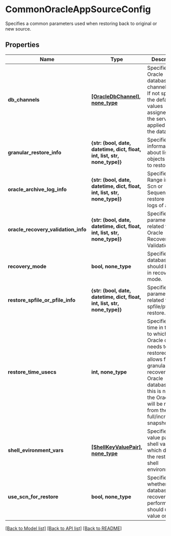 # CommonOracleAppSourceConfig

Specifies a common parameters used when restoring back to original or new source.

## Properties
Name | Type | Description | Notes
------------ | ------------- | ------------- | -------------
**db_channels** | [**[OracleDbChannel], none_type**](OracleDbChannel.md) | Specifies the Oracle database node channels info. If not specified, the default values assigned by the server are applied to all the databases. | [optional] 
**granular_restore_info** | **{str: (bool, date, datetime, dict, float, int, list, str, none_type)}** | Specifies information about list of objects (PDBs) to restore. | [optional] 
**oracle_archive_log_info** | **{str: (bool, date, datetime, dict, float, int, list, str, none_type)}** | Specifies Range in Time, Scn or Sequence to restore archive logs of a DB. | [optional] 
**oracle_recovery_validation_info** | **{str: (bool, date, datetime, dict, float, int, list, str, none_type)}** | Specifies parameters related to Oracle Recovery Validation. | [optional] 
**recovery_mode** | **bool, none_type** | Specifies if database should be left in recovery mode. | [optional] 
**restore_spfile_or_pfile_info** | **{str: (bool, date, datetime, dict, float, int, list, str, none_type)}** | Specifies parameters related to spfile/pfile restore. | [optional] 
**restore_time_usecs** | **int, none_type** | Specifies the time in the past to which the Oracle db needs to be restored. This allows for granular recovery of Oracle databases. If this is not set, the Oracle db will be restored from the full/incremental snapshot. | [optional] 
**shell_evironment_vars** | [**[ShellKeyValuePair], none_type**](ShellKeyValuePair.md) | Specifies key value pairs of shell variables which defines the restore shell environment. | [optional] 
**use_scn_for_restore** | **bool, none_type** | Specifies whether database recovery performed should use scn value or not. | [optional] 

[[Back to Model list]](../README.md#documentation-for-models) [[Back to API list]](../README.md#documentation-for-api-endpoints) [[Back to README]](../README.md)


